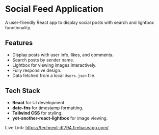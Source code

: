 # Social Feed Application

A user-friendly React app to display social posts with search and lightbox functionality.

## Features
- Display posts with user info, likes, and comments.
- Search posts by sender name.
- Lightbox for viewing images interactively.
- Fully responsive design.
- Data fetched from a local `Users.json` file.

## Tech Stack
- **React** for UI development.
- **date-fns** for timestamp formatting.
- **Tailwind CSS** for styling.
- **yet-another-react-lightbox** for image viewing.

Live Link: https://technext-df794.firebaseapp.com/
